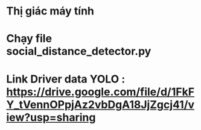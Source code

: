 # Thị giác máy tính 
# Chạy file social_distance_detector.py
# Link Driver data YOLO : https://drive.google.com/file/d/1FkFY_tVennOPpjAz2vbDgA18JjZgcj41/view?usp=sharing

